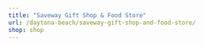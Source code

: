 ```yaml
---
title: "Saveway Gift Shop & Food Store"
url: /daytona-beach/saveway-gift-shop-and-food-store/
shop: shop
---
```


